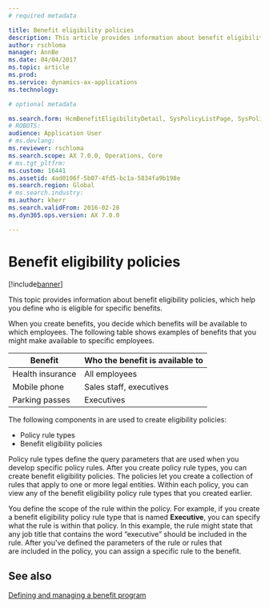 ```yaml
---
# required metadata

title: Benefit eligibility policies
description: This article provides information about benefit eligibility policies, which help you define who is eligible for specific benefits.
author: rschloma
manager: AnnBe
ms.date: 04/04/2017
ms.topic: article
ms.prod: 
ms.service: dynamics-ax-applications
ms.technology: 

# optional metadata

ms.search.form: HcmBenefitEligibilityDetail, SysPolicyListPage, SysPolicySourceDocumentRuleType
# ROBOTS: 
audience: Application User
# ms.devlang: 
ms.reviewer: rschloma
ms.search.scope: AX 7.0.0, Operations, Core
# ms.tgt_pltfrm: 
ms.custom: 16441
ms.assetid: 4ad0106f-5b07-4fd5-bc1a-5834fa9b198e
ms.search.region: Global
# ms.search.industry: 
ms.author: kherr
ms.search.validFrom: 2016-02-28
ms.dyn365.ops.version: AX 7.0.0

---
```


# Benefit eligibility policies

[!include[banner](includes/banner.md)]


This topic provides information about benefit eligibility policies, which help you define who is eligible for specific benefits.

When you create benefits, you decide which benefits will be available to which employees. The following table shows examples of benefits that you might make available to specific employees.

| Benefit          | Who the benefit is available to |
|------------------|---------------------------------|
| Health insurance | All employees                   |
| Mobile phone     | Sales staff, executives         |
| Parking passes   | Executives                      |

The following components in are used to create eligibility policies:

-   Policy rule types
-   Benefit eligibility policies

Policy rule types define the query parameters that are used when you develop specific policy rules. After you create policy rule types, you can create benefit eligibility policies. The policies let you create a collection of rules that apply to one or more legal entities. Within each policy, you can view any of the benefit eligibility policy rule types that you created earlier. 

You define the scope of the rule within the policy. For example, if you create a benefit eligibility policy rule type that is named **Executive**, you can specify what the rule is within that policy. In this example, the rule might state that any job title that contains the word “executive” should be included in the rule. After you've defined the parameters of the rule or rules that are included in the policy, you can assign a specific rule to the benefit.

See also
--------

[Defining and managing a benefit program](manage-benefit-program.md)



